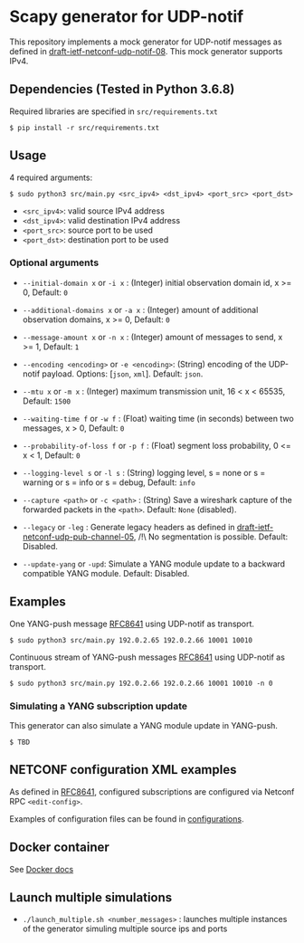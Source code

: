 # Scapy generator for UDP-notif

This repository implements a mock generator for UDP-notif messages as defined in [draft-ietf-netconf-udp-notif-08](https://datatracker.ietf.org/doc/html/draft-ietf-netconf-udp-notif-08). This mock generator supports IPv4.

## Dependencies (Tested in Python 3.6.8)
Required libraries are specified in `src/requirements.txt`
```shell
$ pip install -r src/requirements.txt
```

## Usage

4 required arguments: 
```shell
$ sudo python3 src/main.py <src_ipv4> <dst_ipv4> <port_src> <port_dst>
```

- `<src_ipv4>`: valid source IPv4 address
- `<dst_ipv4>`: valid destination IPv4 address
- `<port_src>`: source port to be used
- `<port_dst>`: destination port to be used

### Optional arguments

- `--initial-domain x` or `-i x` : (Integer) initial observation domain id, x >= 0, Default: `0`

- `--additional-domains x` or `-a x` : (Integer) amount of additional observation domains, x >= 0, Default: `0`

- `--message-amount x` or `-n x` : (Integer) amount of messages to send, x >= 1, Default: `1`

- `--encoding <encoding>` or `-e <encoding>`: (String) encoding of the UDP-notif payload. Options: [`json`, `xml`]. Default: `json`.

- `--mtu x` or `-m x` : (Integer) maximum transmission unit, 16 < x < 65535, Default: `1500`

- `--waiting-time f` or `-w f` : (Float) waiting time (in seconds) between two messages, x > 0, Default: `0`

- `--probability-of-loss f` or `-p f` : (Float) segment loss probability, 0 <= x < 1, Default: `0`

- `--logging-level s` or `-l s` : (String) logging level, s = none or s = warning or s = info or s = debug, Default: `info`

- `--capture <path>` or `-c <path>` : (String) Save a wireshark capture of the forwarded packets in the `<path>`. Default: `None` (disabled).

- `--legacy` or `-leg` : Generate legacy headers as defined in [draft-ietf-netconf-udp-pub-channel-05](https://datatracker.ietf.org/doc/draft-ietf-netconf-udp-pub-channel/), /!\ No segmentation is possible. Default: Disabled.

- `--update-yang` or `-upd`: Simulate a YANG module update to a backward compatible YANG module. Default: Disabled.

## Examples

One YANG-push message [RFC8641](https://www.rfc-editor.org/rfc/rfc8641) using UDP-notif as transport.
```shell
$ sudo python3 src/main.py 192.0.2.65 192.0.2.66 10001 10010
```

Continuous stream of YANG-push messages [RFC8641](https://www.rfc-editor.org/rfc/rfc8641) using UDP-notif as transport.
```shell
$ sudo python3 src/main.py 192.0.2.66 192.0.2.66 10001 10010 -n 0
```

### Simulating a YANG subscription update

This generator can also simulate a YANG module update in YANG-push.

```shell
$ TBD
```

## NETCONF configuration XML examples

As defined in [RFC8641](https://www.rfc-editor.org/rfc/rfc8641), configured subscriptions are configured via Netconf RPC `<edit-config>`.

Examples of configuration files can be found in [configurations](./src/resources/xml/subscription/).

## Docker container
See [Docker docs](docker)

## Launch multiple simulations
- `./launch_multiple.sh <number_messages>` : launches multiple instances of the generator simuling multiple source ips and ports
